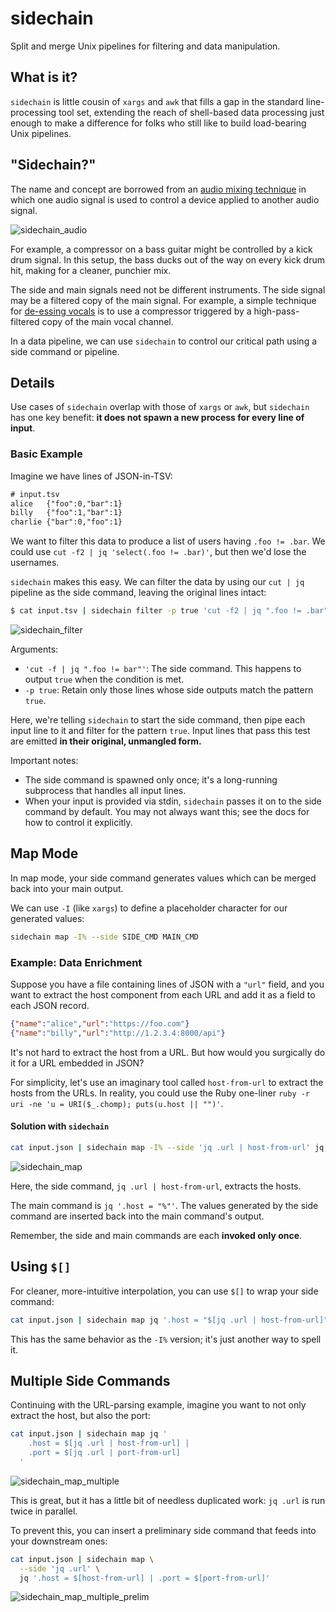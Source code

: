 # sidechain

Split and merge Unix pipelines for filtering and data manipulation.

## What is it?

`sidechain` is little cousin of `xargs` and `awk` that fills a gap in the standard
line-processing tool set, extending the reach of shell-based data processing just
enough to make a difference for folks who still like to build load-bearing Unix
pipelines.

## "Sidechain?"
The name and concept are borrowed from an [audio mixing
technique](https://www.sweetwater.com/insync/sidechaining-how-it-works-why-its-cool/)
in which one audio signal is used to control a device applied to another audio
signal.

![sidechain_audio](https://github.com/user-attachments/assets/e2892f11-163d-43b7-b289-855b3e57caf8)

For example, a compressor on a bass guitar might be controlled by a kick drum signal.
In this setup, the bass ducks out of the way on every kick drum hit, making for a
cleaner, punchier mix.

The side and main signals need not be different instruments. The side signal may be a
filtered copy of the main signal. For example, a simple technique for [de-essing
vocals](https://en.wikipedia.org/wiki/De-essing#Side-chain_compression_or_broadband_de-essing)
is to use a compressor triggered by a high-pass-filtered copy of the main vocal
channel.

In a data pipeline, we can use `sidechain` to control our critical path using a side
command or pipeline.

## Details
Use cases of `sidechain` overlap with those of `xargs` or `awk`, but `sidechain`
has one key benefit: **it does not spawn a new process for every line of input**.

### Basic Example
Imagine we have lines of JSON-in-TSV:
```txt
# input.tsv
alice	{"foo":0,"bar":1}
billy	{"foo":1,"bar":1}
charlie	{"bar":0,"foo":1}
```
We want to filter this data to produce a list of users having `.foo != .bar`.
We could use `cut -f2 | jq 'select(.foo != .bar)'`, but then we'd lose the
usernames.

`sidechain` makes this easy. We can filter the data by using our `cut | jq` pipeline
as the side command, leaving the original lines intact:


```bash
$ cat input.tsv | sidechain filter -p true 'cut -f2 | jq ".foo != .bar"'
```
![sidechain_filter](https://github.com/user-attachments/assets/e03ea77b-e677-41f2-94a4-fe16bb337eae)


Arguments:
* `'cut -f | jq ".foo != bar"'`: The side command. This happens to output `true` when
  the condition is met.
* `-p true`: Retain only those lines whose side outputs match the pattern `true`.

Here, we're telling `sidechain` to start the side command, then pipe each input line
to it and filter for the pattern `true`. Input lines that pass this test are emitted
**in their original, unmangled form.**

Important notes:
* The side command is spawned only once; it's a long-running subprocess that handles
  all input lines.
* When your input is provided via stdin, `sidechain` passes it on to the side command
  by default. You may not always want this; see the docs for how to control it
  explicitly.

## Map Mode
In map mode, your side command generates values which can be merged back into your
main output.

We can use `-I` (like `xargs`) to define a placeholder character for our generated
values:

```bash
sidechain map -I% --side SIDE_CMD MAIN_CMD
```

### Example: Data Enrichment
Suppose you have a file containing lines of JSON with a `"url"` field, and you want
to extract the host component from each URL and add it as a field to each JSON
record.

```json
{"name":"alice","url":"https://foo.com"}
{"name":"billy","url":"http://1.2.3.4:8000/api"}
```

It's not hard to extract the host from a URL. But how would you surgically do it for
a URL embedded in JSON?

For simplicity, let's use an imaginary tool called `host-from-url` to extract the
hosts from the URLs. In reality, you could use the Ruby one-liner
`ruby -r uri -ne 'u = URI($_.chomp); puts(u.host || "")'`.

#### Solution with `sidechain`
```bash
cat input.json | sidechain map -I% --side 'jq .url | host-from-url' jq '.host = "%"'
```
![sidechain_map](https://github.com/user-attachments/assets/ac0b3c50-2b7b-433e-9efc-5ebf4d827a91)

Here, the side command, `jq .url | host-from-url`, extracts the hosts.

The main command is `jq '.host = "%"'`. The values generated by the side command are
inserted back into the main command's output.

Remember, the side and main commands are each **invoked only once**.

## Using `$[]`
For cleaner, more-intuitive interpolation, you can use `$[]` to wrap your side
command:

```bash
cat input.json | sidechain map jq '.host = "$[jq .url | host-from-url]"'
```

This has the same behavior as the `-I%` version; it's just another way to spell it.

## Multiple Side Commands
Continuing with the URL-parsing example, imagine you want to not only extract the
host, but also the port:

```bash
cat input.json | sidechain map jq '
    .host = $[jq .url | host-from-url] |
    .port = $[jq .url | port-from-url]
  '
```
![sidechain_map_multiple](https://github.com/user-attachments/assets/a9707eb7-ee05-4c86-8c15-c427369729c1)

This is great, but it has a little bit of needless duplicated work: `jq .url` is run
twice in parallel.

To prevent this, you can insert a preliminary side command that feeds into your
downstream ones:
```bash
cat input.json | sidechain map \
  --side 'jq .url' \
  jq '.host = $[host-from-url] | .port = $[port-from-url]'
```
![sidechain_map_multiple_prelim](https://github.com/user-attachments/assets/91ec8f22-b350-4d7b-9b7e-077657ccb4ab)

